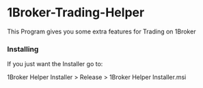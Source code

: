 # 1Broker-Trading-Helper

This Program gives you some extra features for Trading on 1Broker

### Installing

If you just want the Installer go to:

1Broker Helper Installer > Release > 1Broker Helper Installer.msi
